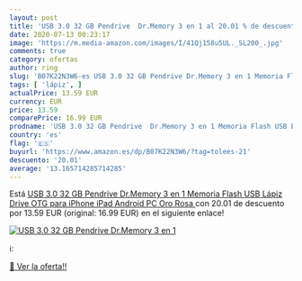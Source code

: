```yaml
---
layout: post
title: 'USB 3.0 32 GB Pendrive  Dr.Memory 3 en 1 al 20.01 % de descuento'
date: 2020-07-13 00:23:17
image: 'https://m.media-amazon.com/images/I/41Qj158u5UL._SL200_.jpg'
comments: true
category: ofertas
author: ring
slug: 'B07K22N3W6-es USB 3.0 32 GB Pendrive Dr.Memory 3 en 1 Memoria Flash USB...'
tags: [ 'lápiz', ]
actualPrice: 13.59 EUR
currency: EUR
price: 13.59
comparePrice: 16.99 EUR
prodname: 'USB 3.0 32 GB Pendrive  Dr.Memory 3 en 1 Memoria Flash USB Lápiz Drive OTG para iPhone  iPad  Android  PC  Oro Rosa '
country: 'es'
flag: '🇪🇸'
buyurl: 'https://www.amazon.es/dp/B07K22N3W6/?tag=tolees-21'
descuento: '20.01'
average: '13.165714285714285'
---
```


Está [USB 3.0 32 GB Pendrive  Dr.Memory 3 en 1 Memoria Flash USB Lápiz Drive OTG para iPhone  iPad  Android  PC  Oro Rosa ](https://www.amazon.es/dp/B07K22N3W6/?tag=tolees-21) con 20.01 de descuento por 13.59 EUR (original: 16.99 EUR) en el siguiente enlace!

[![USB 3.0 32 GB Pendrive  Dr.Memory 3 en 1](https://m.media-amazon.com/images/I/41Qj158u5UL._SL200_.jpg)](https://www.amazon.es/dp/B07K22N3W6/?tag=tolees-21)

ℹ️:


[🛒 Ver la oferta!!](https://www.amazon.es/dp/B07K22N3W6/?tag=tolees-21)
